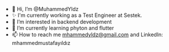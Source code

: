 - 👋 Hi, I’m @MuhammedYldz
- ✨ I'm currently working as a Test Engineer at Sestek. 
- 👀 I’m interested in backend development
- 🌱 I’m currently learning phyton and flutter
- 📫 How to reach me mhammedyldz@gmail.com and LinkedIn: mhammedmustafayıldız

<!---
MuhammedYldz/MuhammedYldz is a ✨ special ✨ repository because its `README.md` (this file) appears on your GitHub profile.
You can click the Preview link to take a look at your changes.
--->
